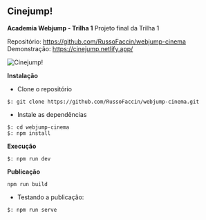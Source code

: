 ## Cinejump!
**Academia Webjump - Trilha 1**
Projeto final da Trilha 1

Repositório:
https://github.com/RussoFaccin/webjump-cinema
Demonstração:
https://cinejump.netlify.app/

![Cinejump!](https://i.ibb.co/CVkMhxY/cinejump-layout.jpg)

**Instalação**
- Clone o repositório
```
$: git clone https://github.com/RussoFaccin/webjump-cinema.git
```
- Instale as dependências
```
$: cd webjump-cinema
$: npm install
```
**Execução**
```
$: npm run dev
```
**Publicação**
```
npm run build
```
- Testando a publicação:
```
$: npm run serve
```
